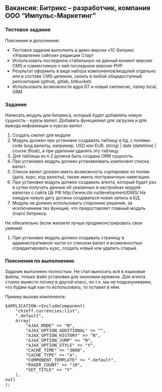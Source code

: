 <h2>Вакансия: Битрикс – разработчик, компания ООО “Импульс-Маркетинг”</h2>
<h3>Тестовое задание</h3>
<p>Пояснения и дополнения:</p>
<ul>
    <li>Тестовое задание выполнять в демо-версии «1С-Битрикс «Управление сайтом» редакции Старт</li>
    <li>Использовать последнюю стабильную на данный момент версию CMS и совместимую с ней последнюю версию PHP</li>
    <li>Результат оформить в виде набора компонентов/модулей отдельно или в составе CMS целиком, залить в любой общедоступный репозиторий (github, gitlab, bitbucket)</li>
    <li>Использовать возможности ядра D7 и новый синтаксис, папку local, ORM</li>
</ul>
<h3>Задание</h3>
<p>Написать модуль для битрикса, который будет добавлять новую сущность - курсы валют. Добавить функционал для загрузки и для вывода информации о курсах валют.</p>
<ol>
    <li>Создать скелет для модуля</li>
    <li>Модуль должен при установке создавать таблицу в бд, с полями: code (код валюты, например, USD или EUR, string) | date (datetime) | course (float), а при удалении удалять эту таблицу.</li>
    <li>Для таблицы из п.2 должна быть создана ORM сущность.</li>
    <li>При установке модуль должен устанавливать компонент списка валют.</li>
    <li>Список валют должен иметь возможность сортировки по полям (дата, курс, код валюты), также иметь постраничную навигацию.</li>
    <li>При установке модуль должен создавать агента, который будет раз в сутки получать данные об указанных в настройках модуля валютах с сайта ЦБ РФ http://www.cbr.ru/development/DWS/ На каждую новую дату должна создаваться новая запись в БД.</li>
    <li>Модуль не должен использовать сторонние решения, за исключением тех функций, что предоставляет главный модуль (main) битрикса.</li>
</ol>
<p>Не обязательно (если желаете лучше продемонстрировать свои умения)</p>
<ol>
    <li>При установке модуль должен создавать страницу в административной части со списком валют и возможностью отредактировать курс, создать новый или удалить старый.</li>
</ol>
<h3>Пояснения по выполнению</h3>
<p>Задание выполнено полностью. Не стал выносить всё в языковые файлы, только файл установки для экономии времени. Для агента стоило вынести логику в другой класс, но т.к. мы не подразумеваем, что будем ещё как-то использовать, то оставил в нём. </p>
<p>Пример вызова компонента:</p>
<pre>
$APPLICATION->IncludeComponent(
	"chieff.currencies:list",
	".default",
	Array(
		"AJAX_MODE" => "N",
		"AJAX_OPTION_ADDITIONAL" => "",
		"AJAX_OPTION_HISTORY" => "N",
		"AJAX_OPTION_JUMP" => "N",
		"AJAX_OPTION_STYLE" => "Y",
		"CACHE_TIME" => "3600",
		"CACHE_TYPE" => "A",
		"COMPONENT_TEMPLATE" => ".default",
		"PAGER_COUNT" => "10",
		"SET_TITLE" => "Y"
	),
null
);
</pre>